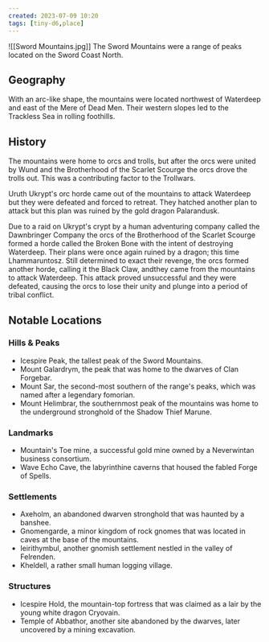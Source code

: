 ```yaml
---
created: 2023-07-09 10:20
tags: [tiny-d6,place]
---
```

![[Sword Mountains.jpg]]
The Sword Mountains were a range of peaks located on the Sword Coast North.

## Geography
With an arc-like shape, the mountains were located northwest of Waterdeep and east of the Mere of Dead Men. Their western slopes led to the Trackless Sea in rolling foothills.

## History
The mountains were home to orcs and trolls, but after the orcs were united by Wund and the Brotherhood of the Scarlet Scourge the orcs drove the trolls out. This was a contributing factor to the Trollwars.

Uruth Ukrypt's orc horde came out of the mountains to attack Waterdeep but they were defeated and forced to retreat. They hatched another plan to attack but this plan was ruined by the gold dragon Palarandusk.

Due to a raid on Ukrypt's crypt by a human adventuring company called the Dawnbringer Company the orcs of the Brotherhood of the Scarlet Scourge formed a horde called the Broken Bone with the intent of destroying Waterdeep. Their plans were once again ruined by a dragon; this time Lhammaruntosz. Still determined to exact their revenge, the orcs formed another horde, calling it the Black Claw, andthey came from the mountains to attack Waterdeep. This attack proved unsuccessful and they were defeated, causing the orcs to lose their unity and plunge into a period of tribal conflict.

## Notable Locations
### Hills & Peaks
- Icespire Peak, the tallest peak of the Sword Mountains.
- Mount Galardrym, the peak that was home to the dwarves of Clan Forgebar.
- Mount Sar, the second-most southern of the range's peaks, which was named after a legendary fomorian.
- Mount Helimbrar, the southernmost peak of the mountains was home to the underground stronghold of the Shadow Thief Marune.
### Landmarks
- Mountain's Toe mine, a successful gold mine owned by a Neverwintan business consortium.
- Wave Echo Cave, the labyrinthine caverns that housed the fabled Forge of Spells.
### Settlements
- Axeholm, an abandoned dwarven stronghold that was haunted by a banshee.
- Gnomengarde, a minor kingdom of rock gnomes that was located in caves at the base of the mountains.
- Ieirithymbul, another gnomish settlement nestled in the valley of Felrenden.
- Kheldell, a rather small human logging village.
### Structures
- Icespire Hold, the mountain-top fortress that was claimed as a lair by the young white dragon Cryovain.
- Temple of Abbathor, another site abandoned by the dwarves, later uncovered by a mining excavation.